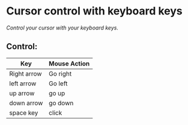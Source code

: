  # Cursor control with keyboard keys
 
<i>Control your cursor with your keyboard keys.</i>

<h2>Control:</h2>

| Key         | Mouse Action    |
|--------------|-----------|
| Right arrow  | Go right     |
| left arrow      | Go left  |
| up arrow | go up|
|down arrow | go down|
|space key|click|
